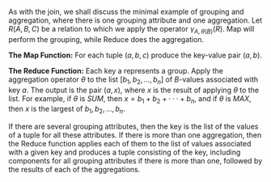 As with the join, we shall discuss the minimal example of grouping and aggregation, where there is one grouping attribute and one aggregation. Let $R(A, B, C)$ be a relation to which we apply the operator $\gamma_{A,\theta(B)}(R)$. Map will perform the grouping, while Reduce does the aggregation.

**The Map Function:** For each tuple $(a, b, c)$ produce the key-value pair $(a, b)$.

**The Reduce Function:** Each key a represents a group. Apply the aggregation operator $\theta$ to the list \[$b_1, b_2, ..., b_n$\] of $B$-values associated with key $a$. The output is the pair $(a, x)$, where $x$ is the result of applying $\theta$ to the list. For example, if $\theta$ is $SUM$, then $x = b_1 + b_2 + · · · + b_n$, and if $\theta$ is $MAX$, then $x$ is the largest of $b_1, b_2, . . . , b_n$.

If there are several grouping attributes, then the key is the list of the values of a tuple for all these attributes. If there is more than one aggregation, then the Reduce function applies each of them to the list of values associated with a given key and produces a tuple consisting of the key, including components for all grouping attributes if there is more than one, followed by the results of each of the aggregations.